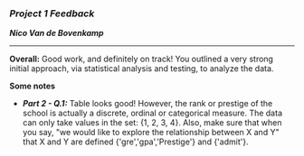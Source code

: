 ### ***Project 1 Feedback***

***Nico Van de Bovenkamp***
***

**Overall:** Good work, and definitely on track! You outlined a very strong initial approach, via statistical analysis and testing, to analyze the data.

**Some notes**

* ***Part 2 - Q.1:*** Table looks good! However, the rank or prestige of the school is actually a discrete, ordinal or categorical measure. The data can only take values in the set: {1, 2, 3, 4}. Also, make sure that when you say, "we would like to explore the relationship between X and Y" that X and Y are defined {'gre','gpa','Prestige'} and {'admit'}.
